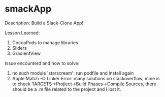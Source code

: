 # smackApp

Description:
Build a Slack-Clone App!

Lesson Learned:
1. CocoaPods to manage libraries
2. Sliders
3. GradientView

Issue encounterd and how to solve:
1. no such module 'starscream': run podfile and install again
2. Apple Match -O Linker Error: many solutions on stackoverflow, mine is to check TARGETS->Projiect->Build Phases->Compile Sources, there should be a .m file related to the project and I lost it.

